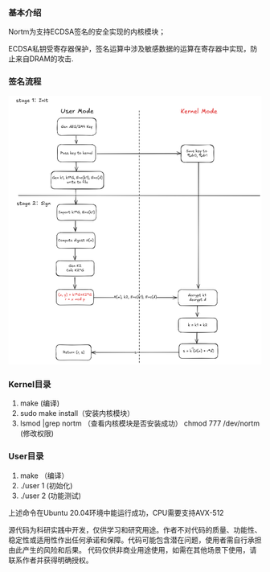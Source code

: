### 基本介绍
Nortm为支持ECDSA签名的安全实现的内核模块；

ECDSA私钥受寄存器保护，签名运算中涉及敏感数据的运算在寄存器中实现，防止来自DRAM的攻击.

### 签名流程
![签名流程](./images/RegKeyECC.png)

### Kernel目录
1. make (编译)
2. sudo make install（安装内核模块）
3. lsmod |grep nortm （查看内核模块是否安装成功）
chmod 777 /dev/nortm (修改权限)

### User目录
1. make （编译）
2. ./user 1 (初始化)
3. ./user 2 (功能测试)

上述命令在Ubuntu 20.04环境中能运行成功，CPU需要支持AVX-512


  

源代码为科研实践中开发，仅供学习和研究用途。作者不对代码的质量、功能性、稳定性或适用性作出任何承诺和保障。代码可能包含潜在问题，使用者需自行承担由此产生的风险和后果。 代码仅供非商业用途使用，如需在其他场景下使用，请联系作者并获得明确授权。
